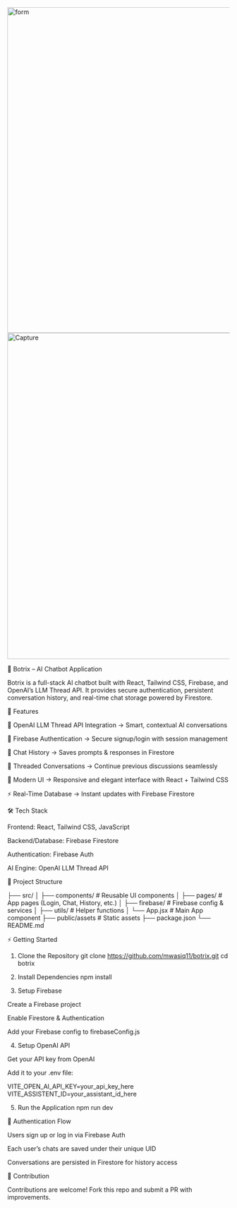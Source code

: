 <img width="1439" height="738" alt="form" src="https://github.com/user-attachments/assets/f054f8e6-a193-477c-ae9a-37904f1a5e34" />
<img width="1440" height="739" alt="Capture" src="https://github.com/user-attachments/assets/8502827a-0127-4c74-8ad4-4a4e8e35b9b8" />


🤖 Botrix – AI Chatbot Application

Botrix is a full-stack AI chatbot built with React, Tailwind CSS, Firebase, and OpenAI’s LLM Thread API. It provides secure authentication, persistent conversation history, and real-time chat storage powered by Firestore.

🚀 Features

🔗 OpenAI LLM Thread API Integration → Smart, contextual AI conversations

🔑 Firebase Authentication → Secure signup/login with session management

💬 Chat History → Saves prompts & responses in Firestore

🔄 Threaded Conversations → Continue previous discussions seamlessly

🎨 Modern UI → Responsive and elegant interface with React + Tailwind CSS

⚡ Real-Time Database → Instant updates with Firebase Firestore

🛠️ Tech Stack

Frontend: React, Tailwind CSS, JavaScript

Backend/Database: Firebase Firestore

Authentication: Firebase Auth

AI Engine: OpenAI LLM Thread API

📂 Project Structure

├── src/
│   ├── components/     # Reusable UI components
│   ├── pages/          # App pages (Login, Chat, History, etc.)
│   ├── firebase/       # Firebase config & services
│   ├── utils/          # Helper functions
│   └── App.jsx         # Main App component
├── public/assets            # Static assets
├── package.json
└── README.md

⚡ Getting Started
1. Clone the Repository
git clone https://github.com/mwasiq11/botrix.git
cd botrix

2. Install Dependencies
npm install

3. Setup Firebase

Create a Firebase project

Enable Firestore & Authentication

Add your Firebase config to firebaseConfig.js

4. Setup OpenAI API

Get your API key from OpenAI

Add it to your .env file:

VITE_OPEN_AI_API_KEY=your_api_key_here
VITE_ASSISTENT_ID=your_assistant_id_here

5. Run the Application
npm run dev

🔐 Authentication Flow

Users sign up or log in via Firebase Auth

Each user’s chats are saved under their unique UID

Conversations are persisted in Firestore for history access

🤝 Contribution

Contributions are welcome! Fork this repo and submit a PR with improvements.
